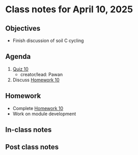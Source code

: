 # Class notes for April 10, 2025

## Objectives
- Finish discussion of soil C cycling

## Agenda
1. [Quiz 10](../quizzes/quiz10.md)
	- creator/lead: Pawan
2. Discuss [Homework 10](../homeworks/homework10.md)

## Homework
- Complete [Homework 10](../homeworks/homework10.md)
- Work on module development

## In-class notes

## Post class notes
